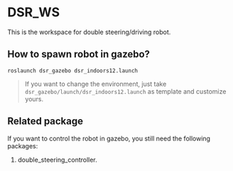 # DSR_WS

This is the workspace for double steering/driving robot.

## How to spawn robot in gazebo?

`roslaunch dsr_gazebo dsr_indoors12.launch`

> If you want to change the environment, just take `dsr_gazebo/launch/dsr_indoors12.launch` as template and customize yours.

## Related package

If you want to control the robot in gazebo, you still need the following packages:

1. double_steering_controller.


